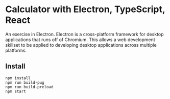# Calculator with Electron, TypeScript, React

An exercise in Electron. Electron is a cross-platform framework for desktop applications that runs off of Chromium. This allows a web development skillset to be applied to developing desktop applications across multiple platforms.

## Install

```
npm install
npm run build-pug
npm run build-preload
npm start
```
